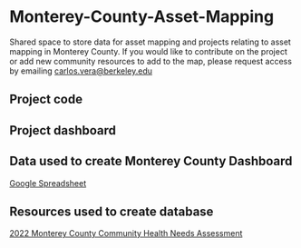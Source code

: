 # Monterey-County-Asset-Mapping
Shared space to store data for asset mapping and projects relating to asset mapping in Monterey County. If you would like to contribute on the project or add new community resources to add to the map, please request access by emailing carlos.vera@berkeley.edu

## Project code 

## Project dashboard 

## Data used to create Monterey County Dashboard 
[Google Spreadsheet](https://docs.google.com/spreadsheets/d/1uCG9b9D4YtGuN6c_aW9gbM-RkQ9pSjbjipuU306T4xo/edit#gid=0)

## Resources used to create database
[2022 Monterey County Community Health Needs Assessment](https://www.co.monterey.ca.us/home/showpublisheddocument/116036/638330566740070000)



